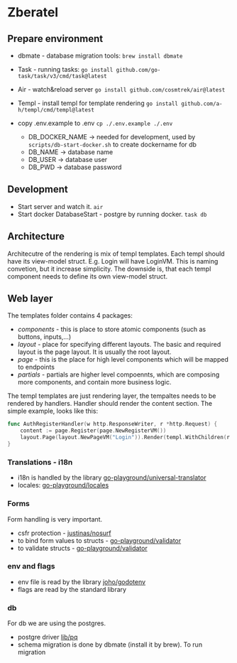 # Zberatel

## Prepare environment

- dbmate - database migration tools: `brew install dbmate`
- Task - running tasks: `go install github.com/go-task/task/v3/cmd/task@latest`
- Air - watch&reload server `go install github.com/cosmtrek/air@latest`
- Templ - install templ for template rendering `go install github.com/a-h/templ/cmd/templ@latest` 

- copy .env.example to .env `cp ./.env.example ./.env`
    - DB_DOCKER_NAME -> needed for development, used by `scripts/db-start-docker.sh` to create dockername for db
    - DB_NAME -> database name
    - DB_USER -> database user
    - DB_PWD -> database password

## Development

- Start server and watch it. `air`
- Start docker DatabaseStart - postgre by running docker. `task db`


## Architecture

Architecutre of the rendering is mix of templ templates. Each templ should have its view-model struct. E.g. Login will have LoginVM. This is naming convetion, but it increase simplicity. The downside is, that each templ component needs to define its own view-model struct.

## Web layer

The templates folder contains 4 packages:
  - _components_ - this is place to store atomic components (such as buttons, inputs,...)
  - _layout_ - place for specifying different layouts. The basic and required layout is the page layout. It is usually the root layout.
  - _page_ - this is the place for high level components which will be mapped to endpoints
  - _partials_ - partials are higher level compoennts, which are composing more components, and contain more business logic.

The templ templates are just rendering layer, the tempaltes needs to be rendered by handlers. Handler should render the content section. The simple example, looks like this:

```go
func AuthRegisterHandler(w http.ResponseWriter, r *http.Request) {
	content := page.Register(page.NewRegisterVM())
	layout.Page(layout.NewPageVM("Login")).Render(templ.WithChildren(r.Context(), content), w)
}
```

### Translations - i18n

- i18n is handled by the library [go-playground/universal-translator](https://github.com/go-playground/universal-translator)
- locales: [go-playground/locales](https://github.com/go-playground/locales)

### Forms

Form handling is very important.
 - csfr protection - [justinas/nosurf](https://github.com/justinas/nosurf)
 - to bind form values to structs - [go-playground/validator](https://github.com/go-playground/form)
 - to validate structs - [go-playground/validator](https://github.com/go-playground/validator/v10)

 ### env and flags

 - env file is read by the library [joho/godotenv](https://github.com/joho/godotenv)
 - flags are read by the standard library

 ### db

 For db we are using the postgres.
 - postgre driver [lib/pq](github.com/lib/pq)
 - schema migration is done by dbmate (install it by brew). To run migration